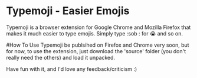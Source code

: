 # Typemoji - Easier Emojis

Typemoji is a browser extension for Google Chrome and Mozilla Firefox that makes it much easier to type emojis. Simply type :sob : for 😭 and so on. 

#How To Use
Typemoji be publsihed on Firefox and Chrome very soon, but for now, to use the extension, just download the 'source' folder (you don't really need the others) and load it unpacked. 

Have fun with it, and I'd love any feedback/criticism :)

